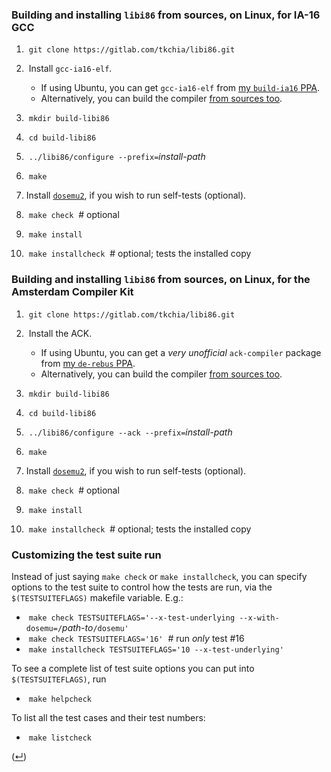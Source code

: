 ### Building and installing `libi86` from sources, on Linux, for IA-16 GCC

 1. &nbsp;`git clone https://gitlab.com/tkchia/libi86.git`

 2. &nbsp;Install `gcc-ia16-elf`.
    * If using Ubuntu, you can get `gcc-ia16-elf` from [my `build-ia16` PPA](https://launchpad.net/~tkchia/+archive/ubuntu/build-ia16/).
    * Alternatively, you can build the compiler [from sources too](https://github.com/tkchia/build-ia16).

 3. &nbsp;`mkdir build-libi86`

 4. &nbsp;`cd build-libi86`

 5. &nbsp;`../libi86/configure --prefix=`_install-path_

 6. &nbsp;`make`

 7. Install [`dosemu2`](http://dosemu2.github.io/dosemu2/), if you wish to run self-tests (optional).

 8. &nbsp;`make check` &nbsp;# optional

 9. &nbsp;`make install`

 10. &nbsp;`make installcheck` &nbsp;# optional; tests the installed copy

### Building and installing `libi86` from sources, on Linux, for the Amsterdam Compiler Kit

 1. &nbsp;`git clone https://gitlab.com/tkchia/libi86.git`

 2. &nbsp;Install the ACK.
    * If using Ubuntu, you can get a _very unofficial_ `ack-compiler` package from [my `de-rebus` PPA](https://launchpad.net/~tkchia/+archive/ubuntu/de-rebus/).
    * Alternatively, you can build the compiler [from sources too](https://github.com/davidgiven/ack).

 3. &nbsp;`mkdir build-libi86`

 4. &nbsp;`cd build-libi86`

 5. &nbsp;`../libi86/configure --ack --prefix=`_install-path_

 6. &nbsp;`make`

 7. Install [`dosemu2`](http://dosemu2.github.io/dosemu2/), if you wish to run self-tests (optional).

 8. &nbsp;`make check` &nbsp;# optional

 9. &nbsp;`make install`

 10. &nbsp;`make installcheck` &nbsp;# optional; tests the installed copy

### Customizing the test suite run

Instead of just saying `make check` or `make installcheck`, you can specify options to the test suite to control how the tests are run, via the `$(TESTSUITEFLAGS)` makefile variable.  E.g.:

  * &nbsp;`make check TESTSUITEFLAGS='--x-test-underlying --x-with-dosemu=/`_path-to_`/dosemu'`
  * &nbsp;`make check TESTSUITEFLAGS='16'` &nbsp;# run _only_ test #16
  * &nbsp;`make installcheck TESTSUITEFLAGS='10 --x-test-underlying'`

To see a complete list of test suite options you can put into `$(TESTSUITEFLAGS)`, run

  * &nbsp;`make helpcheck`

To list all the test cases and their test numbers:

  * &nbsp;`make listcheck`

([↵](../README.asciidoc))

